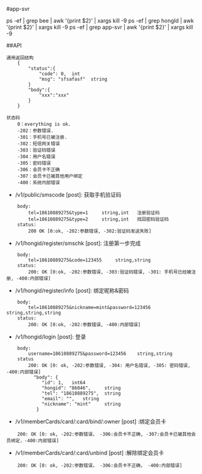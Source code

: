 #app-svr

ps -ef | grep bee | awk '{print $2}' | xargs kill -9
ps -ef | grep hongId | awk '{print $2}' | xargs kill -9
ps -ef | grep app-svr | awk '{print $2}' | xargs kill -9

##API
```
通用返回结构
    {
        "status":{
            "code": 0,  int
            "msg": "sfsafasf"  string
        }
        "body":{
            "xxx":"xxx"
        }
    }

状态码
    0：everything is ok.
    -202：参数错误.
    -301：手机号已被注册.
    -302：短信网关错误
    -303：验证码错误
    -304：用户名错误
    -305：密码错误
    -306：会员卡不正确
    -307：会员卡已被其他用户绑定
    -400：系统内部错误
```
* /v1/public/smscode [post]: 获取手机验证码
```
    body:
        tel=18610889275&type=1     string,int   注册验证码
        tel=18610889275&type=2     string,int   找回密码验证码
    status:
        200 OK [0:ok, -202:参数错误, -302:验证码发送失败]
```
* /v1/hongid/register/smschk [post]: 注册第一步完成
```
    body:
        tel=18610889275&code=123455     string,string
    status:
        200: OK [0:ok, -202:参数错误, -303:验证码错误, -301: 手机号已经被注册, -400:内部错误]
```
* /v1/hongid/register/info [post]: 绑定昵称&密码
```
    body:
        tel=18610889275&nickname=mint&password=123456   string,string,string
    status:
        200: OK [0:ok, -202:参数错误, -400:内部错误]
```
* /v1/hongid/login [post]: 登录
```
    body:
        username=18610889275&password=123456    string,string
    status
        200: OK [0: ok, -202:参数错误, -304: 用户名错误, -305: 密码错误, -400:内部错误]
          "body": {
             "id": 1,   int64
             "hongid": "86046",     string
             "tel": "18610889275",  string
             "email": "",   string
             "nickname": "mint"     string
           }
```
* /v1/memberCards/card/:card/bind/:owner [post] :绑定会员卡
```
    200: OK [0: ok, -202:参数错误， -306:会员卡不正确, -307:会员卡已被其他会员绑定，-400:内部错误]
```
* /v1/memberCards/card/:card/unbind [post] :解除绑定会员卡
```
    200: OK [0: ok, -202:参数错误， -306:会员卡不正确， -400:内部错误]
```